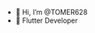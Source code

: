 - 👋 Hi, I’m @TOMER628
- 🌱 Flutter Developer


<!---
TOMER628/TOMER628 is a ✨ special ✨ repository because its `README.md` (this file) appears on your GitHub profile.
You can click the Preview link to take a look at your changes.
--->

